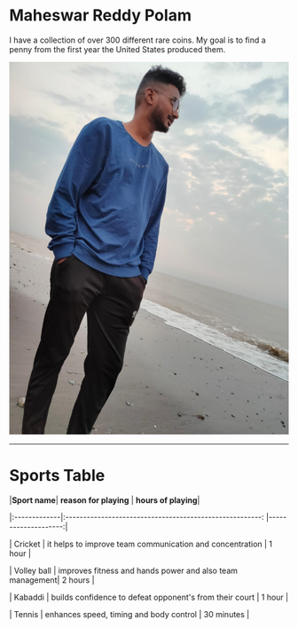 # Maheswar Reddy Polam

I have a collection of over 300 different rare coins. My goal is to find a penny from the first year the United States produced them.

![My Image](./mahi.jpg)

-------------------------------------------------------------------------------------------------------------

# Sports Table

|**Sport name**| **reason for playing**                                   | **hours of playing**|

|:-------------|:-------------------------------------------------------: |--------------------:|

| Cricket      | it helps to improve team communication and concentration | 1 hour              |

| Volley ball  | improves fitness and hands power and also team management| 2 hours             |

| Kabaddi      | builds confidence to defeat opponent's from their court  | 1 hour              |

| Tennis       | enhances speed, timing and body control                  | 30 minutes          |

 

